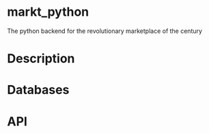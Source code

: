 # markt_python
The python backend for the revolutionary marketplace of the century

# Description


# Databases


# API
